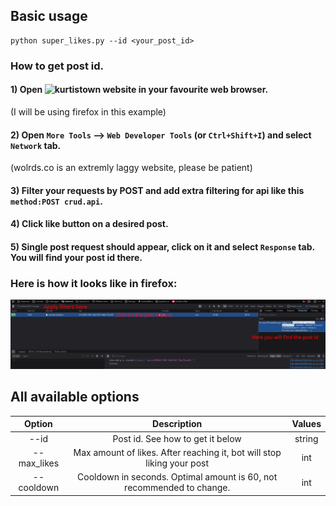 ## Basic usage

```
python super_likes.py --id <your_post_id>
```
### How to get post id.
#### 1) Open ![kurtistown website](https://kurtisconner.world.co/board) in your favourite web browser.
(I will be using firefox in this example)
#### 2) Open `More Tools` --> `Web Developer Tools` (or `Ctrl+Shift+I`) and select `Network` tab.
(wolrds.co is an extremly laggy website, please be patient)
#### 3) Filter your requests by POST and add extra filtering for api like this `method:POST crud.api`.
#### 4) Click like button on a desired post.
#### 5) Single post request should appear, click on it and select `Response` tab. You will find your post id there.
### Here is how it looks like in firefox:

![how-to-use](firefox.jpg)

## All available options

|     Option     |                         Description                          | Values |
|:--------------:|:------------------------------------------------------------:|:------:|
|     --id    |                      Post id. See how to get it below                      | string  |
|    --max_likes    |            Max amount of likes. After reaching it, bot will stop liking your post            |  int   |
| --cooldown |                Cooldown in seconds. Optimal amount is 60, not recommended to change.                |  int   |
